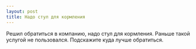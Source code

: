 ```yaml
---
layout: post 
title: Надо стул для кормления 
--- 
```

Решил обратиться в компанию, надо стул для кормления. Раньше такой услугой не пользовался. Подскажите куда лучше обратиться.